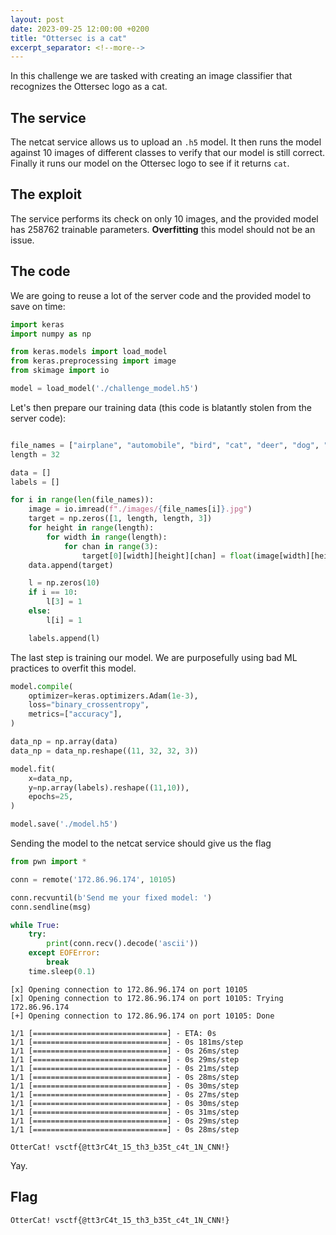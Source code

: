 ```yaml
---
layout: post
date: 2023-09-25 12:00:00 +0200
title: "Ottersec is a cat"
excerpt_separator: <!--more-->
---
```


In this challenge we are tasked with creating an image classifier that recognizes the Ottersec logo as a cat.
<!--more-->

## The service

The netcat service allows us to upload an `.h5` model. It then runs the model against 10 images of different classes to verify that our model is still correct. Finally it runs our model on the Ottersec logo to see if it returns `cat`.

## The exploit

The service performs its check on only 10 images, and the provided model has 258762 trainable parameters. **Overfitting** this model should not be an issue.

## The code

We are going to reuse a lot of the server code and the provided model to save on time:

```py
import keras
import numpy as np

from keras.models import load_model
from keras.preprocessing import image
from skimage import io

model = load_model('./challenge_model.h5')
```

Let's then prepare our training data (this code is blatantly stolen from the server code):

```py

file_names = ["airplane", "automobile", "bird", "cat", "deer", "dog", "frog", "horse", "ship", "truck", "ottersec-logo"]
length = 32

data = []
labels = []

for i in range(len(file_names)):
    image = io.imread(f"./images/{file_names[i]}.jpg")
    target = np.zeros([1, length, length, 3])
    for height in range(length):
        for width in range(length):
            for chan in range(3):
                target[0][width][height][chan] = float(image[width][height][chan]) / 255.0
    data.append(target)

    l = np.zeros(10)
    if i == 10:
        l[3] = 1
    else:
        l[i] = 1

    labels.append(l)
```

The last step is training our model. We are purposefully using bad ML practices to overfit this model.

```py
model.compile(
    optimizer=keras.optimizers.Adam(1e-3),
    loss="binary_crossentropy",
    metrics=["accuracy"],
)

data_np = np.array(data)
data_np = data_np.reshape((11, 32, 32, 3))

model.fit(
    x=data_np,
    y=np.array(labels).reshape((11,10)),
    epochs=25,
)

model.save('./model.h5')
```

Sending the model to the netcat service should give us the flag
```py
from pwn import *

conn = remote('172.86.96.174', 10105)

conn.recvuntil(b'Send me your fixed model: ')
conn.sendline(msg)

while True:
    try:
        print(conn.recv().decode('ascii'))
    except EOFError:
        break
    time.sleep(0.1)
```

```
[x] Opening connection to 172.86.96.174 on port 10105
[x] Opening connection to 172.86.96.174 on port 10105: Trying 172.86.96.174
[+] Opening connection to 172.86.96.174 on port 10105: Done

1/1 [==============================] - ETA: 0s
1/1 [==============================] - 0s 181ms/step
1/1 [==============================] - 0s 26ms/step
1/1 [==============================] - 0s 29ms/step
1/1 [==============================] - 0s 21ms/step
1/1 [==============================] - 0s 28ms/step
1/1 [==============================] - 0s 30ms/step
1/1 [==============================] - 0s 27ms/step
1/1 [==============================] - 0s 30ms/step
1/1 [==============================] - 0s 31ms/step
1/1 [==============================] - 0s 29ms/step
1/1 [==============================] - 0s 28ms/step

OtterCat! vsctf{@tt3rC4t_15_th3_b35t_c4t_1N_CNN!}
```

Yay.

## Flag

`OtterCat! vsctf{@tt3rC4t_15_th3_b35t_c4t_1N_CNN!}`